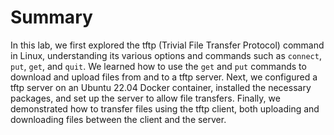 # Summary

In this lab, we first explored the tftp (Trivial File Transfer Protocol) command in Linux, understanding its various options and commands such as `connect`, `put`, `get`, and `quit`. We learned how to use the `get` and `put` commands to download and upload files from and to a tftp server. Next, we configured a tftp server on an Ubuntu 22.04 Docker container, installed the necessary packages, and set up the server to allow file transfers. Finally, we demonstrated how to transfer files using the tftp client, both uploading and downloading files between the client and the server.
